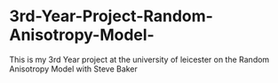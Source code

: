 # 3rd-Year-Project-Random-Anisotropy-Model-
This is my 3rd Year project at the university of leicester on the Random Anisotropy Model with Steve Baker
